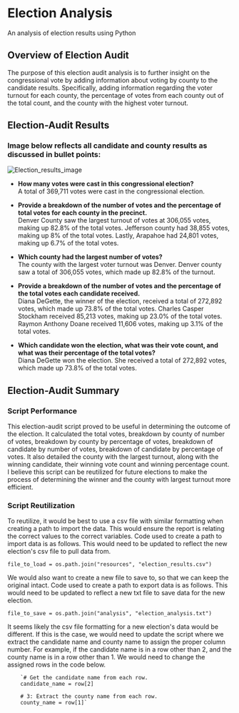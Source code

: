 # Election Analysis 
An analysis of election results using Python
## Overview of Election Audit
The purpose of this election audit analysis is to further insight on the congressional vote by adding information about voting by county to the candidate results. Specifically, adding information regarding the voter turnout for each county, the percentage of votes from each county out of the total count, and the county with the highest voter turnout.
## Election-Audit Results

### Image below reflects all candidate and county results as discussed in bullet points:
![Election_results_image](https://user-images.githubusercontent.com/110419577/192631471-46f0001d-9a59-46f2-8769-92cc11b6230c.png)


* **How many votes were cast in this congressional election?**   
A total of 369,711 votes were cast in the congressional election.

* **Provide a breakdown of the number of votes and the percentage of total votes for each county in the precinct.**  
Denver County saw the largest turnout of votes at 306,055 votes, making up 82.8% of the total votes. Jefferson county had 38,855 votes, making up 8% of the total votes. Lastly, Arapahoe had 24,801 votes, making up 6.7% of the total votes.
* **Which county had the largest number of votes?**  
The county with the largest voter turnout was Denver. Denver county saw a total of 306,055 votes, which made up 82.8% of the turnout.
* **Provide a breakdown of the number of votes and the percentage of the total votes each candidate received.**  
Diana DeGette, the winner of the election, received a total of 272,892 votes, which made up 73.8% of the total votes. Charles Casper Stockham received 85,213 votes, making up 23.0% of the total votes. Raymon Anthony Doane received 11,606 votes, making up 3.1% of the total votes.
* **Which candidate won the election, what was their vote count, and what was their percentage of the total votes?**  
Diana DeGette won the election. She received a total of 272,892 votes, which made up 73.8% of the total votes.
## Election-Audit Summary
### Script Performance
This election-audit script proved to be useful in determining the outcome of the election. It calculated the total votes, breakdown by county of number of votes, breakdown by county by percentage of votes, breakdown of candidate by number of votes, breakdown of candidate by percentage of votes. It also detailed the county with the largest turnout, along with the winning candidate, their winning vote count and winning percentage count. I believe this script can be reutilized for future elections to make the process of determining the winner and the county with largest turnout more efficient.

### Script Reutilization
To reutilize, it would be best to use a csv file with similar formatting when creating a path to import the data. This would ensure the report is relating the correct values to the correct variables. Code used to create a path to import data is as follows. This would need to be updated to reflect the new election's csv file to pull data from.

`file_to_load = os.path.join("resources", "election_results.csv")`

We would also want to create a new file to save to, so that we can keep the original intact. Code used to create a path to export data is as follows. This would need to be updated to reflect a new txt file to save data for the new election.

`file_to_save = os.path.join("analysis", "election_analysis.txt")`

It seems likely the csv file formatting for a new election's data would be different. If this is the case, we would need to update the script where we extract the candidate name and county name to assign the proper column number. For example, if the candidate name is in a row other than 2, and the county name is in a row other than 1. We would need to change the assigned rows in the code below.

        `# Get the candidate name from each row.
        candidate_name = row[2]

        # 3: Extract the county name from each row.
        county_name = row[1]`
